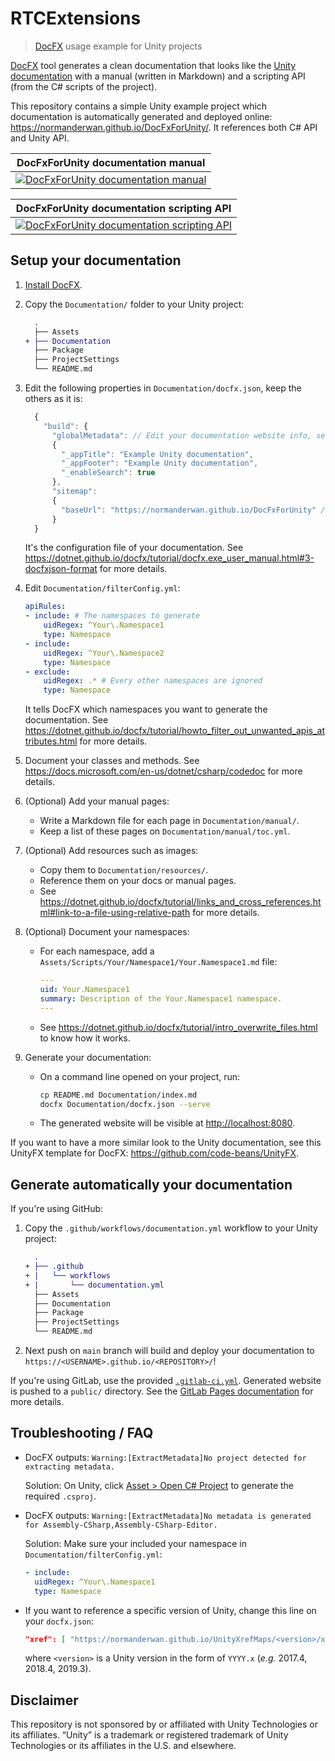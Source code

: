 # RTCExtensions

> [DocFX](https://dotnet.github.io/docfx/index.html) usage example for Unity projects

[DocFX](https://dotnet.github.io/docfx/) tool generates a clean documentation that looks like the
[Unity documentation](https://docs.unity3d.com/Manual/index.html) with a manual (written in Markdown) and a scripting
API (from the C# scripts of the project).

This repository contains a simple Unity example project which documentation is automatically generated and deployed
online: <https://normanderwan.github.io/DocFxForUnity/>. It references both C# API and Unity API.

| DocFxForUnity documentation manual |
|:----------------------------------:|
| [![DocFxForUnity documentation manual](https://normanderwan.github.io/DocFxForUnity/resources/ExampleManual.png)](https://normanderwan.github.io/DocFxForUnity/manual/coniunctis.html) |

| DocFxForUnity documentation scripting API |
|:----------------------------------:|
| [![DocFxForUnity documentation scripting API](https://normanderwan.github.io/DocFxForUnity/resources/ExampleScriptingApi.png)](https://normanderwan.github.io/DocFxForUnity/api/DocFxForUnity.Player.html) |

## Setup your documentation

1. [Install DocFX](https://dotnet.github.io/docfx/tutorial/docfx_getting_started.html#2-use-docfx-as-a-command-line-tool).
2. Copy the `Documentation/` folder to your Unity project:

    ```diff
      .
      ├── Assets
    + ├── Documentation
      ├── Package
      ├── ProjectSettings
      └── README.md
    ```

3. Edit the following properties in `Documentation/docfx.json`, keep the others as it is:

    ```javascript
      {
        "build": {
          "globalMetadata": // Edit your documentation website info, see: https://dotnet.github.io/docfx/tutorial/docfx.exe_user_manual.html#322-reserved-metadata
          {
            "_appTitle": "Example Unity documentation",
            "_appFooter": "Example Unity documentation",
            "_enableSearch": true
          },
          "sitemap":
          {
            "baseUrl": "https://normanderwan.github.io/DocFxForUnity" // The URL of your documentation website
          }
      }
    ```

    It's the configuration file of your documentation.
    See <https://dotnet.github.io/docfx/tutorial/docfx.exe_user_manual.html#3-docfxjson-format> for more details.

4. Edit `Documentation/filterConfig.yml`:

    ```yaml
    apiRules:
    - include: # The namespaces to generate
        uidRegex: ^Your\.Namespace1
        type: Namespace
    - include:
        uidRegex: ^Your\.Namespace2
        type: Namespace
    - exclude:
        uidRegex: .* # Every other namespaces are ignored
        type: Namespace
    ```

    It tells DocFX which namespaces you want to generate the documentation.
    See <https://dotnet.github.io/docfx/tutorial/howto_filter_out_unwanted_apis_attributes.html> for more details.

5. Document your classes and methods. See <https://docs.microsoft.com/en-us/dotnet/csharp/codedoc> for more details.

6. (Optional) Add your manual pages:
    - Write a Markdown file for each page in `Documentation/manual/`.
    - Keep a list of these pages on `Documentation/manual/toc.yml`.

7. (Optional) Add resources such as images:
    - Copy them to `Documentation/resources/`.
    - Reference them on your docs or manual pages.
    - See <https://dotnet.github.io/docfx/tutorial/links_and_cross_references.html#link-to-a-file-using-relative-path> for more details.

8. (Optional) Document your namespaces:
    - For each namespace, add a `Assets/Scripts/Your/Namespace1/Your.Namespace1.md` file:

        ```yaml
        ---
        uid: Your.Namespace1
        summary: Description of the Your.Namespace1 namespace.
        ---
        ```
    - See <https://dotnet.github.io/docfx/tutorial/intro_overwrite_files.html> to know how it works.

9. Generate your documentation:
    - On a command line opened on your project, run:

        ```bash
        cp README.md Documentation/index.md
        docfx Documentation/docfx.json --serve
        ```

    - The generated website will be visible at <http://localhost:8080>.

If you want to have a more similar look to the Unity documentation, see this UnityFX template for DocFX:
<https://github.com/code-beans/UnityFX>.

## Generate automatically your documentation

If you're using GitHub:

1. Copy the `.github/workflows/documentation.yml` workflow to your Unity project:

    ```diff
      .
    + ├── .github
    + |   └── workflows
    + |       └── documentation.yml
      ├── Assets
      ├── Documentation
      ├── Package
      ├── ProjectSettings
      └── README.md
    ```

2. Next push on `main` branch will build and deploy your documentation to `https://<USERNAME>.github.io/<REPOSITORY>/`!

If you're using GitLab, use the provided
[`.gitlab-ci.yml`](https://github.com/NormandErwan/DocFxForUnity/blob/main/.gitlab-ci.yml).
Generated website is pushed to a `public/` directory. See the
[GitLab Pages documentation](https://docs.gitlab.com/ee/user/project/pages/getting_started_part_four.html) for more
details.

## Troubleshooting / FAQ

- DocFX outputs: `Warning:[ExtractMetadata]No project detected for extracting metadata.`

    Solution: On Unity, click [Asset > Open C# Project](https://docs.microsoft.com/fr-fr/visualstudio/cross-platform/media/vstu_open-csharp-project.png?view=vs-2019) to generate the required `.csproj`.

- DocFX outputs: `Warning:[ExtractMetadata]No metadata is generated for Assembly-CSharp,Assembly-CSharp-Editor.`

    Solution: Make sure your included your namespace in `Documentation/filterConfig.yml`:

    ```yaml
    - include:
      uidRegex: ^Your\.Namespace1
      type: Namespace
    ```

- If you want to reference a specific version of Unity, change this line on your `docfx.json`:

  ```json
  "xref": [ "https://normanderwan.github.io/UnityXrefMaps/<version>/xrefmap.yml" ],
  ```

  where `<version>` is a Unity version in the form of `YYYY.x` (*e.g.* 2017.4, 2018.4, 2019.3).

## Disclaimer

This repository is not sponsored by or affiliated with Unity Technologies or its affiliates.
“Unity” is a trademark or registered trademark of Unity Technologies or its affiliates in the U.S. and elsewhere.